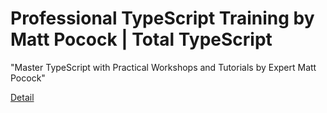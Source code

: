 # Professional TypeScript Training by Matt Pocock  | Total TypeScript

"Master TypeScript with Practical Workshops and Tutorials by Expert Matt Pocock"
 

[Detail](https://eduitfree.com/courses/professional-typescript-training-by-matt-pocock-total-typescript)